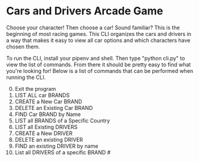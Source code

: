 # Cars and Drivers Arcade Game

Choose your character! Then choose a car! Sound familiar? This is the beginning of most racing games. This CLI organizes the cars and drivers in a way that makes it easy to view all car options and which characters have chosen them.

To run the CLI, install your pipenv and shell. Then type "python cli.py" to view the list of commands. From there it should be pretty easy to find what you're looking for! Below is a list of commands that can be performed when running the CLI.

0. Exit the program
1. LIST ALL car BRANDS
2. CREATE a New Car BRAND
3. DELETE an Existing Car BRAND
4. FIND Car BRAND by Name
5. LIST all BRANDS of a Specific Country
6. LIST all Existing DRIVERS
7. CREATE a New DRIVER
8. DELETE an existing DRIVER
9. FIND an existing DRIVER by name
10. List all DRIVERS of a specific BRAND #


